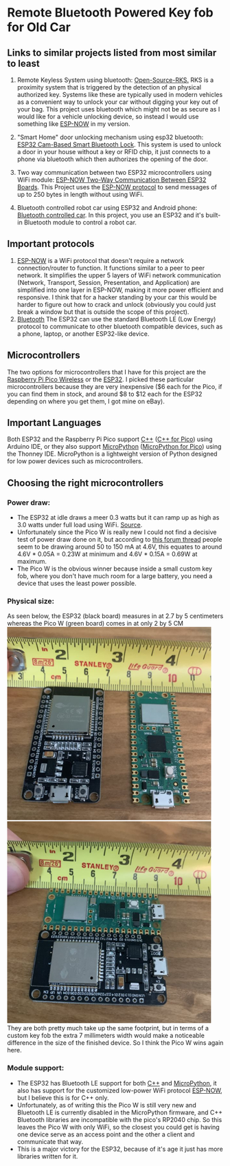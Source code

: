 # Remote Bluetooth Powered Key fob for Old Car

## Links to similar projects listed from most similar to least
1. Remote Keyless System using bluetooth:
    [Open-Source-RKS.][1]
    RKS is a proximity system that is triggered by the detection of an physical authorized key.  Systems like these are typically used in modern vehicles as a convenient way to unlock your car without digging your key out of your bag.  This project uses bluetooth which might not be as secure as I would like for a vehicle unlocking device, so instead I would use something like [ESP-NOW][4] in my version.  

2. "Smart Home" door unlocking mechanism using esp32 bluetooth:
    [ESP32 Cam-Based Smart Bluetooth Lock][2].
    This system is used to unlock a door in your house without a key or RFID chip, it just connects to a phone via bluetooth which then authorizes the opening of the door. 
3. Two way communication between two ESP32 microcontrollers using WiFi module:
    [ESP-NOW Two-Way Communication Between ESP32 Boards][3].  This Project uses the [ESP-NOW protocol][4] to send messages of up to 250 bytes in length without using WiFi.
4. Bluetooth controlled robot car using ESP32 and Android phone:
    [Bluetooth controlled car][5].  In this project, you use an ESP32 and it's built-in Bluetooth module to control a robot car.

## Important protocols
1. [ESP-NOW][4] is a WiFi protocol that doesn't require a network connection/router to function.  It functions similar to a peer to peer network.  It simplifies the upper 5 layers of WiFi network communication (Network, Transport, Session, Presentation, and Application) are simplified into one layer in ESP-NOW, making it more power efficient and responsive.  I think that for a hacker standing by your car this would be harder to figure out how to crack and unlock (obviously you could just break a window but that is outside the scope of this project).
2. [Bluetooth][6] The ESP32 can use the standard Bluetooth LE (Low Energy) protocol to communicate to other bluetooth compatible devices, such as a phone, laptop, or another ESP32-like device.  

## Microcontrollers
The two options for microcontrollers that I have for this project are the [Raspberry Pi Pico Wireless][9] or the [ESP32][10].  I picked these particular microcontrollers because they are very inexpensive ($6 each for the Pico, if you can find them in stock, and around $8 to $12 each for the ESP32 depending on where you get them, I got mine on eBay).

## Important Languages
Both ESP32 and the Raspberry Pi Pico support [C++][8] ([C++ for Pico][12]) using Arduino IDE, or they also support [MicroPython][7] ([MicroPython for Pico][11]) using the Thonney IDE.  MicroPython is a lightweight version of Python designed for low power devices such as microcontrollers.

## Choosing the right microcontrollers
### Power draw:  
- The ESP32 at idle draws a meer 0.3 watts but it can ramp up as high as 3.0 watts under full load using WiFi. [Source][13].
- Unfortunately since the Pico W is really new I could not find a decisive test of power draw done on it, but according to [this forum thread][14] people seem to be drawing around 50 to 150 mA at 4.6V, this equates to around 4.6V * 0.05A = 0.23W at minimum and 4.6V * 0.15A = 0.69W at maximum.  
- The Pico W is the obvious winner because inside a small custom key fob, where you don't have much room for a large battery, you need a device that uses the least power possible.
### Physical size:
As seen below, the ESP32 (black board) measures in at 2.7 by 5 centimeters whereas the Pico W (green board) comes in at only 2 by 5 CM    
![Size comparison 1](./SizeComp1.png) ![Size comparison 2](./SizeComp2.png)   
They are both pretty much take up the same footprint, but in terms of a custom key fob the extra 7 millimeters width would make a noticeable difference in the size of the finished device.  So I think the Pico W wins again here.
### Module support:
- The ESP32 has Bluetooth LE support for both [C++][15] and [MicroPython][16], it also has support for the customized low-power WiFi protocol [ESP-NOW][4], but I believe this is for C++ only.
- Unfortunately, as of writing this the Pico W is still very new and Bluetooth LE is currently disabled in the MicroPython firmware, and C++ Bluetooth libraries are incompatible with the pico's RP2040 chip.  So this leaves the Pico W with only WiFi, so the closest you could get is having one device serve as an access point and the other a client and communicate that way.
- This is a major victory for the ESP32, because of it's age it just has more libraries written for it.



[1]: https://github.com/fryefryefrye/Open-Source-RKS "Open Source Remote Keyless System"
[2]: https://www.electronicsforu.com/electronics-projects/hardware-diy/esp32cam-based-smart-bluetooth-lock "Smart Bluetooth Lock using ESP32"
[3]: https://randomnerdtutorials.com/esp-now-two-way-communication-esp32/ "ESP-NOW example project"
[4]: https://github.com/espressif/esp-now "ESP-NOW protocol github page"
[5]: https://www.androiderode.com/bluetooth-controlled-car-using-esp32-and-smartphone/ "Remote controlled car using bluetooth and smartphone"
[6]: https://espressif.com/sites/default/files/documentation/esp32_bluetooth_architecture_en.pdf "ESP32 Bluetooth Architecture PDF guide"
[7]: https://docs.micropython.org/en/latest/esp32/quickref.html "MicroPython documentation for ESP32"

[8]: https://espressif-docs.readthedocs-hosted.com/projects/arduino-esp32/en/latest/libraries.html "C++ documentation for ESP32"

[9]: https://www.raspberrypi.com/products/raspberry-pi-pico/ "Raspberry Pi Pico product page"

[10]: https://www.espressif.com/en/products/socs/esp32 "ESP32 product page"

[11]: https://www.raspberrypi.com/documentation/microcontrollers/c_sdk.html "Raspberry Pi Pico C++ documentation"

[12]: https://www.raspberrypi.com/documentation/microcontrollers/micropython.html "Raspberry Pi Pico MicroPython documentation"

[13]: https://therandomwalk.org/wp/esp32-power-consumption/ "ESP32 Power consumption information"

[14]: https://forums.raspberrypi.com/viewtopic.php?t=337145

[15]: https://www.arduino.cc/reference/en/libraries/esp32-ble-arduino/ "BLE ESP32 Arduino documentation"

[16]: https://docs.micropython.org/en/latest/library/bluetooth.html "BLE ESP32 MicroPython Docs"
